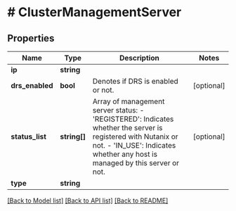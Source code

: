 # # ClusterManagementServer

## Properties

Name | Type | Description | Notes
------------ | ------------- | ------------- | -------------
**ip** | **string** |  |
**drs_enabled** | **bool** | Denotes if DRS is enabled or not. | [optional]
**status_list** | **string[]** | Array of management server status: - &#39;REGISTERED&#39;: Indicates whether the server is registered with                 Nutanix or not. - &#39;IN_USE&#39;: Indicates whether any host is managed by this server or             not. | [optional]
**type** | **string** |  |

[[Back to Model list]](../../README.md#models) [[Back to API list]](../../README.md#endpoints) [[Back to README]](../../README.md)
